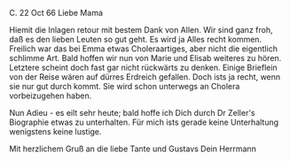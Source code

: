  C. 22 Oct 66
Liebe Mama

Hiemit die Inlagen retour mit bestem Dank von Allen. Wir sind ganz froh, daß es den lieben Leuten so gut geht. Es wird ja Alles recht kommen. 
Freilich war das bei Emma etwas Choleraartiges, aber nicht die eigentlich schlimme Art. Bald hoffen wir nun von Marie und Elisab weiteres zu hören. Letztere scheint doch fast gar nicht rückwärts zu denken. Einige Brieflein von der Reise wären auf dürres Erdreich gefallen. Doch ists ja recht, wenn sie nur gut durch kommt. Sie wird schon unterwegs an Cholera vorbeizugehen haben.

Nun Adieu - es eilt sehr heute; bald hoffe ich Dich durch Dr Zeller's Biographie etwas zu unterhalten. Für mich ists gerade keine Unterhaltung wenigstens keine lustige.

Mit herzlichem Gruß an die liebe Tante und Gustavs
 Dein
 Herrmann
